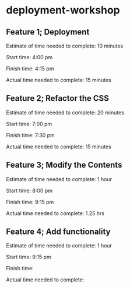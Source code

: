 # deployment-workshop

## Feature 1; Deployment

Estimate of time needed to complete: 10 minutes

Start time: 4:00 pm

Finish time: 4:15 pm

Actual time needed to complete: 15 minutes

## Feature 2; Refactor the CSS


Estimate of time needed to complete: 20 minutes

Start time: 7:00 pm

Finish time: 7:30 pm

Actual time needed to complete: 15 minutes

## Feature 3; Modify the Contents

Estimate of time needed to complete: 1 hour

Start time: 8:00 pm

Finish time: 9:15 pm

Actual time needed to complete: 1.25 hrs

## Feature 4; Add functionality

Estimate of time needed to complete: 1 hour

Start time: 9:15 pm

Finish time: 

Actual time needed to complete: